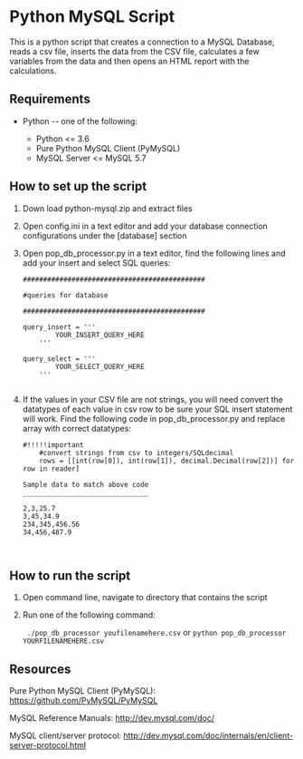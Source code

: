 Python MySQL Script
=======

This is a python script that creates a connection to a MySQL Database, reads a csv file, 
inserts the data from the CSV file, calculates a few variables from the data and then opens an HTML 
report with the calculations. 


Requirements
-------------

* Python -- one of the following:

  - Python <= 3.6
  - Pure Python MySQL Client (PyMySQL)
  - MySQL Server <= MySQL 5.7



How to set up the script
-------------
 1. Down load python-mysql.zip and extract files
 
 2. Open config.ini in a text editor and add your database connection configurations under the [database] section
 
 3. Open pop_db_processor.py in a text editor, find the following lines and add your insert and select SQL queries:
 
    ```
    #############################################
    
    #queries for database

    #############################################

    query_insert = '''
            YOUR_INSERT_QUERY_HERE
        '''

    query_select = '''
            YOUR_SELECT_QUERY_HERE
        '''


4. If the values in your CSV file are not strings, you will need convert the datatypes of each value in csv row to be sure your SQL insert statement will work. Find the following
code in pop_db_processor.py and replace array with correct datatypes:

    ```
    #!!!!!important
        #convert strings from csv to integers/SQLdecimal
        rows = [[int(row[0]), int(row[1]), decimal.Decimal(row[2])] for row in reader]
        
    Sample data to match above code
    _______________________________
    
    2,3,25.7
    3,45,34.9
    234,345,456.56
    34,456,487.9



How to run the script
------------- 
 1. Open command line, navigate to directory that contains the script
 2. Run one of the following command:

    `` ./pop_db_processor youfilenamehere.csv`` or ``python pop_db_processor YOURFILENAMEHERE.csv ``

Resources
---------

Pure Python MySQL Client (PyMySQL): https://github.com/PyMySQL/PyMySQL

MySQL Reference Manuals: http://dev.mysql.com/doc/

MySQL client/server protocol:
http://dev.mysql.com/doc/internals/en/client-server-protocol.html
